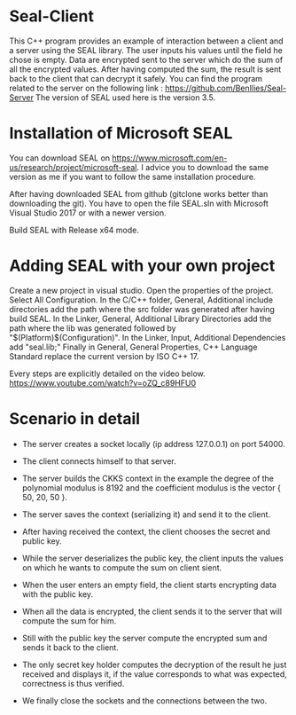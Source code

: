 # Seal-Client

This C++ program provides an example of interaction between a client and a server using the SEAL library.
The user inputs his values until the field he chose is empty.
Data are encrypted sent to the server which do the sum of all the encrypted values.
After having computed the sum, the result is sent back to the client that can decrypt it safely.
You can find the program related to the server on the following link : https://github.com/BenIlies/Seal-Server
The version of SEAL used here is the version 3.5.

# Installation of Microsoft SEAL

You can download SEAL on https://www.microsoft.com/en-us/research/project/microsoft-seal.
I advice you to download the same version as me if you want to follow the same installation procedure.

After having downloaded SEAL from github (gitclone works better than downloading the git).
You have to open the file SEAL.sln with Microsoft Visual Studio 2017 or with a newer version.

Build SEAL with Release x64 mode.

# Adding SEAL with your own project

Create a new project in visual studio.
Open the properties of the project.
Select All Configuration.
In the C/C++ folder, General, Additional include directories add the path where the src folder was generated after having build SEAL.
In the Linker, General, Additional Library Directories add the path where the lib was generated followed by "$(Platform)\$(Configuration)".
In the Linker, Input, Additional Dependencies add "seal.lib;"
Finally in General, General Properties, C++ Language Standard replace the current version by ISO C++ 17.

Every steps are explicitly detailed on the video below.
https://www.youtube.com/watch?v=oZQ_c89HFU0

# Scenario in detail

####
* The server creates a socket locally (ip address 127.0.0.1) on port 54000.

* The client connects himself to that server.

* The server builds the CKKS context in the example the degree of the polynomial modulus is 8192 and the coefficient modulus is the vector { 50, 20, 50 }.

* The server saves the context (serializing it) and send it to the client.

* After having received the context, the client chooses the secret and public key.

* While the server deserializes the public key, the client inputs the values on which he wants to compute the sum on client sient.

* When the user enters an empty field, the client starts encrypting data with the public key.

* When all the data is encrypted, the client sends it to the server that will compute the sum for him.

* Still with the public key the server compute the encrypted sum and sends it back to the client.

* The only secret key holder computes the decryption of the result he just received and displays it, if the value corresponds to what was expected, correctness is thus verified.

* We finally close the sockets and the connections between the two.